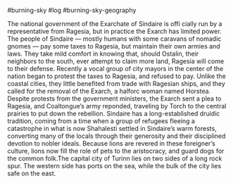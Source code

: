 #burning-sky #log #burning-sky-geography

The national government of the Exarchate of Sindaire is offi cially run by a representative from Ragesia, but in practice the Exarch has limited power. The people of Sindaire — mostly humans with
some caravans of nomadic gnomes — pay some taxes to Ragesia, but maintain their own armies and laws. They take mild comfort in knowing that, should Ostalin, their neighbors to the south, ever attempt to claim more land, Ragesia will come to their defense.
Recently a vocal group of city mayors in the center of the nation began to protest the taxes to Ragesia, and refused to pay. Unlike the coastal cities, they little benefited from trade with Ragesian ships,
and they called for the removal of the Exarch, a halforc woman named Horstea. Despite protests from the government ministers, the Exarch sent a plea to Ragesia, and Coaltongue’s army reponded, traveling
by Torch to the central prairies to put down the rebellion. Sindaire has a long-established druidic tradition, coming from a time when a group of refugees fleeing a catastrophe in what is now Shahalesti settled in Sindaire’s warm forests, converting many of the locals through their generosity and their disciplined devotion to nobler ideals. Because lions are revered in these foreigner’s culture, lions now  fill the role of pets to the aristocracy, and guard dogs for the common folk.The capital city of Turinn lies on two sides of a long rock spur. The western side has ports on the sea, while the bulk of the city lies safe on the east.
